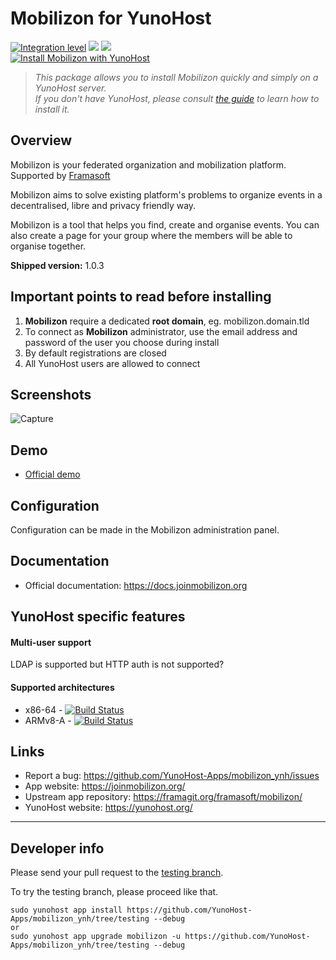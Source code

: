# Mobilizon for YunoHost

[![Integration level](https://dash.yunohost.org/integration/mobilizon.svg)](https://dash.yunohost.org/appci/app/mobilizon) ![](https://ci-apps.yunohost.org/ci/badges/mobilizon.status.svg) ![](https://ci-apps.yunohost.org/ci/badges/mobilizon.maintain.svg)  
[![Install Mobilizon with YunoHost](https://install-app.yunohost.org/install-with-yunohost.svg)](https://install-app.yunohost.org/?app=mobilizon)

> *This package allows you to install Mobilizon quickly and simply on a YunoHost server.  
If you don't have YunoHost, please consult [the guide](https://yunohost.org/#/install) to learn how to install it.*

## Overview
Mobilizon is your federated organization and mobilization platform. Supported by [Framasoft](https://framasoft.org/en/)

Mobilizon aims to solve existing platform's problems to organize events in a decentralised, libre and privacy friendly way.

Mobilizon is a tool that helps you find, create and organise events. You can also create a page for your group where the members will be able to organise together.

**Shipped version:** 1.0.3

## Important points to read before installing

1. **Mobilizon** require a dedicated **root domain**, eg. mobilizon.domain.tld
2. To connect as **Mobilizon** administrator, use the email address and password of the user you choose during install
3. By default registrations are closed
4. All YunoHost users are allowed to connect

## Screenshots

![Capture](https://joinmobilizon.org/img/fr/event-tree-participation-rose-utopia.jpg)

## Demo

* [Official demo](https://demo.mobilizon.org/)

## Configuration

Configuration can be made in the Mobilizon administration panel.

## Documentation

 * Official documentation: https://docs.joinmobilizon.org

## YunoHost specific features

#### Multi-user support

LDAP is supported but HTTP auth is not supported?

#### Supported architectures

* x86-64 - [![Build Status](https://ci-apps.yunohost.org/ci/logs/mobilizon%20%28Apps%29.svg)](https://ci-apps.yunohost.org/ci/apps/mobilizon/)
* ARMv8-A - [![Build Status](https://ci-apps-arm.yunohost.org/ci/logs/mobilizon%20%28Apps%29.svg)](https://ci-apps-arm.yunohost.org/ci/apps/mobilizon/)

## Links

 * Report a bug: https://github.com/YunoHost-Apps/mobilizon_ynh/issues
 * App website: https://joinmobilizon.org/
 * Upstream app repository: https://framagit.org/framasoft/mobilizon/
 * YunoHost website: https://yunohost.org/

---

Developer info
----------------

Please send your pull request to the [testing branch](https://github.com/YunoHost-Apps/mobilizon_ynh/tree/testing).

To try the testing branch, please proceed like that.
```
sudo yunohost app install https://github.com/YunoHost-Apps/mobilizon_ynh/tree/testing --debug
or
sudo yunohost app upgrade mobilizon -u https://github.com/YunoHost-Apps/mobilizon_ynh/tree/testing --debug
```
